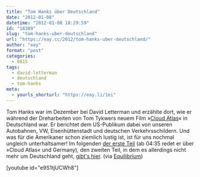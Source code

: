 ```yaml
---
title: "Tom Hanks über Deutschland"
date: "2012-01-08"
datetime: "2012-01-08 18:29:59"
id: "18309"
slug: "tom-hanks-uber-deutschland"
url: "https://eay.cc/2012/tom-hanks-uber-deutschland/"
author: "eay"
format: "post"
categories:
  - 0815
tags:
  - david-letterman
  - deutschland
  - tom-hanks
meta:
  - yourls_shorturl: "https://eay.li/1ei"
---
```


Tom Hanks war im Dezember bei David Letterman und erzählte dort, wie er während der Dreharbeiten von Tom Tykwers neuem Film »[Cloud Atlas](http://www.imdb.com/title/tt1371111/)« in Deutschland war. Er berichtet dem US-Publikum dabei von unseren Autobahnen, VW, Eisenhüttenstadt und deutschen Verkehrsschildern. Und was für die Amerikaner schon ziemlich lustig ist, ist für uns nochmal ungleich unterhaltsamer! Im folgenden [der erste Teil](http://www.youtube.com/watch?&v=e9S1tjUCWh8) (ab 04:35 redet er über »Cloud Atlas« und Germany), den zweiten Teil, in dem es allerdings nicht mehr um Deutschland geht, [gibt's hier](http://www.youtube.com/watch?v=C97WX_P8RTo). (via [Equilibrium](http://www.equilibriumblog.de/wordpress/2012/01/08/tom-hanks-bei-letterman-autobahnen-und-eisenhuettenstadt/))

\[youtube id="e9S1tjUCWh8"\]
